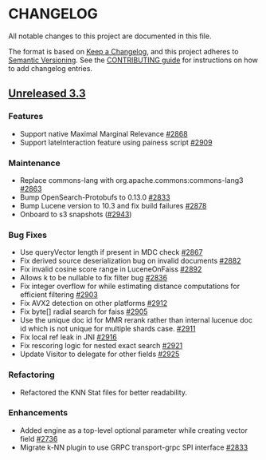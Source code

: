 
# CHANGELOG
All notable changes to this project are documented in this file.

The format is based on [Keep a Changelog](https://keepachangelog.com/en/1.0.0/), and this project adheres to [Semantic Versioning](https://semver.org/spec/v2.0.0.html). See the [CONTRIBUTING guide](./CONTRIBUTING.md#Changelog) for instructions on how to add changelog entries.

## [Unreleased 3.3](https://github.com/opensearch-project/k-NN/compare/main...HEAD)
### Features
* Support native Maximal Marginal Relevance [#2868](https://github.com/opensearch-project/k-NN/pull/2868)
* Support lateInteraction feature using painess script [#2909](https://github.com/opensearch-project/k-NN/pull/2909)
### Maintenance
* Replace commons-lang with org.apache.commons:commons-lang3 [#2863](https://github.com/opensearch-project/k-NN/pull/2863)
* Bump OpenSearch-Protobufs to 0.13.0 [#2833](https://github.com/opensearch-project/k-NN/pull/2833)
* Bump Lucene version to 10.3 and fix build failures [#2878](https://github.com/opensearch-project/k-NN/pull/2878)
* Onboard to s3 snapshots ([#2943](https://github.com/opensearch-project/k-NN/pull/2943))

### Bug Fixes
* Use queryVector length if present in MDC check [#2867](https://github.com/opensearch-project/k-NN/pull/2867)
* Fix derived source deserialization bug on invalid documents [#2882](https://github.com/opensearch-project/k-NN/pull/2882)
* Fix invalid cosine score range in LuceneOnFaiss [#2892](https://github.com/opensearch-project/k-NN/pull/2892)
* Allows k to be nullable to fix filter bug [#2836](https://github.com/opensearch-project/k-NN/issues/2836)
* Fix integer overflow for while estimating distance computations for efficient filtering [#2903](https://github.com/opensearch-project/k-NN/pull/2903)
* Fix AVX2 detection on other platforms [#2912](https://github.com/opensearch-project/k-NN/pull/2912)
* Fix byte[] radial search for faiss [#2905](https://github.com/opensearch-project/k-NN/pull/2905)
* Use the unique doc id for MMR rerank rather than internal lucenue doc id which is not unique for multiple shards case. [#2911](https://github.com/opensearch-project/k-NN/pull/2911)
* Fix local ref leak in JNI [#2916](https://github.com/opensearch-project/k-NN/pull/2916)
* Fix rescoring logic for nested exact search [#2921](https://github.com/opensearch-project/k-NN/pull/2921)
* Update Visitor to delegate for other fields [#2925](https://github.com/opensearch-project/k-NN/pull/2925)

### Refactoring
* Refactored the KNN Stat files for better readability.

### Enhancements
* Added engine as a top-level optional parameter while creating vector field [#2736](https://github.com/opensearch-project/k-NN/pull/2736)
* Migrate k-NN plugin to use GRPC transport-grpc SPI interface [#2833](https://github.com/opensearch-project/k-NN/pull/2833)

